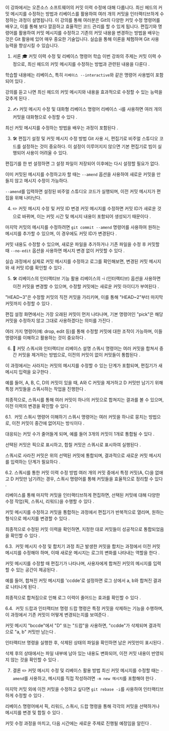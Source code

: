 이 강좌에서는 오픈소스 소프트웨어의 커밋 이력 수정에 대해 다룹니다. 최신 헤드의 커밋 메시지를 수정하는 방법과 리베이스를 활용하여 여러 개의 커밋을 인터랙티브하게 수정하는 과정이 설명됩니다. 이 강의를 통해 여러분은 Git의 다양한 커밋 수정 명령어를 배우고, 이를 통해 보다 깔끔하고 효율적인 코드 관리를 할 수 있게 됩니다. 편집기와 명령어를 활용하여 커밋 메시지를 수정하고 기존의 커밋 내용을 변경하는 방법을 배우는 것은 Git 활용에 있어 매우 중요한 기술입니다. 실습을 통해 이론을 체험하며 Git 사용 능력을 향상시킬 수 있습니다.
1. 서론 🎓 커밋 이력 수정 및 리베이스 명령어 학습
이번 강좌의 주제는 커밋 이력 수정으로, 최신 헤드의 커밋 메시지를 수정하는 방법과 관련된 내용을 다룬다 .

학습할 내용에는 리베이스, 특히 `리베이스 --interactive`와 같은 명령어 사용법이 포함되어 있다 .

강의를 듣고 나면 최신 헤드의 커밋 메시지와 내용을 효과적으로 수정할 수 있는 능력을 갖추게 된다 .



2. ✍️ 커밋 메시지 수정 및 대화형 리베이스
명령어 리베이스 -i를 사용하면 여러 개의 커밋을 대화형으로 수정할 수 있다 .

최신 커밋 메시지를 수정하는 방법을 배우는 과정이 포함된다 .



3. 🛠️ 편집기 설정 및 커밋 메시지 수정 방법
Git 사용 시, 편집기로 비주얼 스튜디오 코드를 설정하는 것이 중요하다. 이 설정이 이루어지지 않으면 기본 편집기로 빔이 실행되어 사용이 어려울 수 있다.

편집기를 한 번 설정하면 그 설정 파일이 저장되어 이후에는 다시 설정할 필요가 없다.

이미 커밋된 메시지를 수정하고자 할 때는 `--amend` 옵션을 사용하여 새로운 커밋을 만들지 않고 메시지 수정이 가능하다.

`--amend`를 입력하면 설정된 비주얼 스튜디오 코드가 실행되며, 이전 커밋 메시지가 편집을 위해 나타난다.



4. ✏️ 커밋 메시지 수정 및 커밋 ID 변경
커밋 메시지를 수정하면 커밋 ID가 새로운 것으로 바뀌며, 이는 커밋 시간 및 메시지 내용이 포함되어 생성되기 때문이다 .

마지막 커밋의 메시지를 수정하려면 `git commit --amend` 명령어를 사용하여 원하는 메시지를 추가할 수 있으며, 이 경우에도 커밋 ID가 변경된다 .

커밋 내용도 수정할 수 있으며, 새로운 파일을 추가하거나 기존 파일을 수정 후 커밋할 때 `--no-edit` 옵션을 사용하면 메시지 변경 없이 커밋할 수 있다 .

실습 과정에서 실제로 커밋 메시지를 수정하고 로그를 확인해보면, 변경된 커밋 메시지와 새 커밋 ID를 확인할 수 있다 .



5. 🛠️ 리베이스의 인터랙티브 기능 활용
리베이스의 -i (인터랙티브) 옵션을 사용하면 이전 커밋을 변경할 수 있으며, 수정할 커밋에는 새로운 커밋 아이디가 부여된다 .

"HEAD~3"은 수정할 커밋의 직전 커밋을 가리키며, 이를 통해 "HEAD~2"부터 마지막 커밋까지 수정할 수 있다 .

편집 설정 화면에서는 가장 오래된 커밋이 먼저 나타나며, 기본 명령어인 "pick"은 해당 커밋을 수정하지 않고 그대로 사용하겠다는 의미를 가진다 .

여러 가지 명령어(예: drop, edit 등)를 통해 수정할 커밋에 대한 조작이 가능하며, 이들 명령어를 이해하고 활용하는 것이 중요하다 .



6. 🔀 커밋 스쿼시와 인터랙티브 리베이스 설명
스쿼시 명령어는 여러 커밋을 합쳐서 중간 커밋을 제거하는 방법으로, 이전의 커밋이 없이 커밋들이 통합된다 .

이 과정에서는 사라지는 커밋의 메시지를 수정할 수 있는 단계가 포함되며, 편집기가 새 메시지 입력을 요구한다 .

예를 들어, A, B, C, D의 커밋이 있을 때, A와 C 커밋을 제거하고 D 커밋만 남기기 위해 특정 커밋들을 스쿼시하는 작업을 진행한다 .

최종적으로, 스쿼시를 통해 여러 커밋이 하나의 커밋으로 합쳐지는 결과를 볼 수 있으며, 이전 이력의 변경을 확인할 수 있다 .

6.1. ️ 커밋 스쿼시 명령어 이해하기
스쿼시 명령어는 여러 커밋을 하나로 뭉치는 방법으로, 이전 커밋이 중간에 없어지는 방식이다 .

대응되는 커밋 수가 줄어들게 되며, 예를 들어 3개의 커밋이 1개로 통합될 수 있다 .

선택된 커밋은 픽으로 표시하고, 합칠 커밋은 스쿼시로 표시하여 실행된다 .

스쿼시로 사라진 커밋은 위의 선택된 커밋에 통합되며, 결과적으로 새로운 커밋 메시지를 입력하는 단계가 필요하다 .

6.2. 스쿼시를 통한 커밋 이력 수정 방법
여러 개의 커밋 중에서 특정 커밋(A, C)을 없애고 D 커밋만 남기려는 경우, 스쿼시 명령어를 통해 커밋들을 효율적으로 정리할 수 있다 .

리베이스를 통해 마지막 커밋을 인터랙티브하게 편집하면, 선택된 커밋에 대해 다양한 수정 작업(픽, 스쿼시, 리워드)을 수행할 수 있다 .

커밋 메시지를 수정하고 커밋을 통합하는 과정에서 편집기가 반복적으로 열리며, 원하는 형식으로 메시지를 변경할 수 있다 .

최종적으로 수정된 커밋 이력을 확인하면, 지정한 대로 커밋들이 성공적으로 통합되었음을 확인할 수 있다 .

6.3. ️ 커밋 메시지 수정 및 합치기 과정
최근 발생한 커밋을 합치는 과정에서 이전 커밋 메시지를 수정해야 하며, 이때 새로운 메시지는 로그의 변화를 나타내는 역할을 한다 .

커밋 메시지를 수정할 때 편집기가 나타나며, 사용자에게 합쳐진 커밋의 메시지를 입력할 수 있는 공간이 제공된다 .

예를 들어, 합쳐진 커밋 메시지를 'ccdde'로 설정하면 로그 상에서 a, b와 합쳐진 결과로 나타나게 된다 .

최종적으로 합쳐짐으로 인해 로그 이력이 줄어드는 효과를 확인할 수 있다 .

6.4. ️ 커밋 드랍과 인터랙티브 명령
드랍 명령은 특정 커밋을 삭제하는 기능을 수행하며, 이 과정에서 기존 커밋이 어떻게 변경되는지를 보여준다 .

커밋 메시지 "bccde"에서 "D" 또는 "드랍"을 사용하면, "ccdde"가 삭제되며 결과적으로 "a, b" 커밋만 남는다 .

인터랙티브 명령을 실행한 후, 삭제된 상태의 파일을 확인하면 남은 커밋만이 표시된다 .

삭제 후의 상태에서는 파일 내부에 남아 있는 내용도 변화되어, 이전 커밋 내용이 반영되지 않는 것을 확인할 수 있다 .

7. 결론 ✏️ 커밋 메시지 수정 및 리베이스 활용 방법
최신 커밋 메시지를 수정할 때는 `-amend`를 사용하고, 메시지를 직접 작성하려면 `-m new 메시지`를 포함해야 한다 .

마지막 커밋 외에 이전 커밋을 수정하고 싶다면 `git rebase -i`를 사용하여 인터랙티브하게 수정할 수 있다 .

리베이스 명령어에서 픽, 리워드, 스쿼시, 드랍 명령을 통해 각각의 커밋을 선택하거나 메시지를 변경 및 합칠 수 있다 .

커밋 수정 과정을 마치고, 다음 시간에는 새로운 주제로 진행될 예정임을 알린다 .




